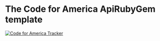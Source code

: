# The Code for America ApiRubyGem template

[![Code for America Tracker](http://stats.codeforamerica.org/codeforamerica/api_gem_template.png)](http://stats.codeforamerica.org/projects/api_gem_template)

